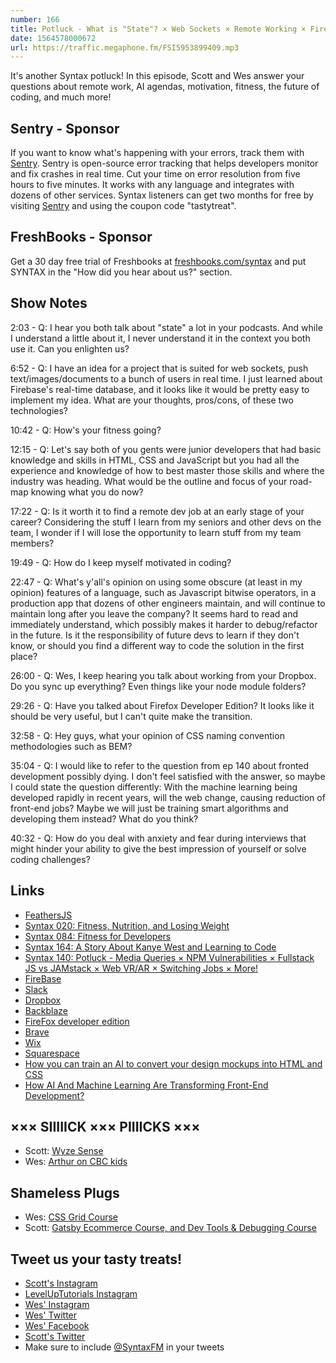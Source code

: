 ```yaml
---
number: 166
title: Potluck - What is "State"? × Web Sockets × Remote Working × Firefox × Machines Taking Our Jobs × More!
date: 1564578000672
url: https://traffic.megaphone.fm/FSI5953899409.mp3
---
```


It's another Syntax potluck! In this episode, Scott and Wes answer your questions about remote work, AI agendas, motivation, fitness, the future of coding, and much more!

## Sentry - Sponsor

If you want to know what's happening with your errors, track them with [Sentry](https://sentry.io/). Sentry is open-source error tracking that helps developers monitor and fix crashes in real time. Cut your time on error resolution from five hours to five minutes. It works with any language and integrates with dozens of other services. Syntax listeners can get two months for free by visiting [Sentry](https://sentry.io/) and using the coupon code "tastytreat".

## FreshBooks - Sponsor

Get a 30 day free trial of Freshbooks at [freshbooks.com/syntax](https://freshbooks.com/syntax) and put SYNTAX in the "How did you hear about us?" section.

## Show Notes

2:03 - Q: I hear you both talk about "state" a lot in your podcasts. And while I understand a little about it, I never understand it in the context you both use it. Can you enlighten us?

6:52 - Q: I have an idea for a project that is suited for web sockets, push text/images/documents to a bunch of users in real time. I just learned about Firebase's real-time database, and it looks like it would be pretty easy to implement my idea. What are your thoughts, pros/cons, of these two technologies?

10:42 - Q: How's your fitness going?

12:15 - Q: Let's say both of you gents were junior developers that had basic knowledge and skills in HTML, CSS and JavaScript but you had all the experience and knowledge of how to best master those skills and where the industry was heading. What would be the outline and focus of your road-map knowing what you do now?

17:22 - Q: Is it worth it to find a remote dev job at an early stage of your career? Considering the stuff I learn from my seniors and other devs on the team, I wonder if I will lose the opportunity to learn stuff from my team members?

19:49 - Q: How do I keep myself motivated in coding?

22:47 - Q: What's y'all's opinion on using some obscure (at least in my opinion) features of a language, such as Javascript bitwise operators, in a production app that dozens of other engineers maintain, and will continue to maintain long after you leave the company? It seems hard to read and immediately understand, which possibly makes it harder to debug/refactor in the future. Is it the responsibility of future devs to learn if they don't know, or should you find a different way to code the solution in the first place?

26:00 - Q: Wes, I keep hearing you talk about working from your Dropbox. Do you sync up everything? Even things like your node module folders?

29:26 - Q: Have you talked about Firefox Developer Edition? It looks like it should be very useful, but I can't quite make the transition.

32:58 - Q: Hey guys, what your opinion of CSS naming convention methodologies such as BEM?

35:04 - Q: I would like to refer to the question from ep 140 about fronted development possibly dying. I don't feel satisfied with the answer, so maybe I could state the question differently: With the machine learning being developed rapidly in recent years, will the web change, causing reduction of front-end jobs? Maybe we will just be training smart algorithms and developing them instead? What do you think?

40:32 - Q: How do you deal with anxiety and fear during interviews that might hinder your ability to give the best impression of yourself or solve coding challenges?

## Links
* [FeathersJS](https://feathersjs.com/)
* [Syntax 020: Fitness, Nutrition, and Losing Weight](https://syntax.fm/show/020/fitness-nutrition-and-losing-weight)
* [Syntax 084: Fitness for Developers](https://syntax.fm/show/084/fitness-for-developers)
* [Syntax 164: A Story About Kanye West and Learning to Code](https://syntax.fm/show/164/a-story-about-kanye-west-and-learning-to-code)
* [Syntax 140: Potluck - Media Queries × NPM Vulnerabilities × Fullstack JS vs JAMstack × Web VR/AR × Switching Jobs × More!](https://syntax.fm/show/140/potluck-media-queries-npm-vulnerabilities-fullstack-js-vs-jamstack-web-vr-ar-switching-jobs-more)
* [FireBase](https://firebase.google.com/)
* [Slack](https://slack.com/)
* [Dropbox](https://www.dropbox.com/)
* [Backblaze](https://www.backblaze.com/cloud-backup-b.html)
* [FireFox developer edition](https://www.mozilla.org/en-US/firefox/developer/)
* [Brave](https://brave.com/)
* [Wix](https://www.wix.com/)
* [Squarespace](https://www.squarespace.com/)
* [How you can train an AI to convert your design mockups into HTML and CSS](https://www.freecodecamp.org/news/how-you-can-train-an-ai-to-convert-your-design-mockups-into-html-and-css-cc7afd82fed4/)
* [How AI And Machine Learning Are Transforming Front-End Development?](https://medium.com/@Jessicawlm/how-ai-and-machine-learning-are-transforming-front-end-development-db74523fd46b)

## ××× SIIIIICK ××× PIIIICKS ×××
* Scott: [Wyze Sense](https://www.wyze.com/wyze-sense/)
* Wes: [Arthur on CBC kids](https://www.youtube.com/playlist?list=ELpoA-uHf0-f_86wCagoDcsg)

## Shameless Plugs
* Wes: [CSS Grid Course](https://cssgrid.io/)
* Scott: [Gatsby Ecommerce Course, and Dev Tools & Debugging Course](https://www.leveluptutorials.com/pro)

## Tweet us your tasty treats!
* [Scott's Instagram](https://www.instagram.com/stolinski/)
* [LevelUpTutorials Instagram](https://www.instagram.com/LevelUpTutorials/)
* [Wes' Instagram](https://www.instagram.com/wesbos/)
* [Wes' Twitter](https://twitter.com/wesbos)
* [Wes' Facebook](https://www.facebook.com/wesbos.developer)
* [Scott's Twitter](https://twitter.com/stolinski)
* Make sure to include [@SyntaxFM](https://twitter.com/SyntaxFM) in your tweets